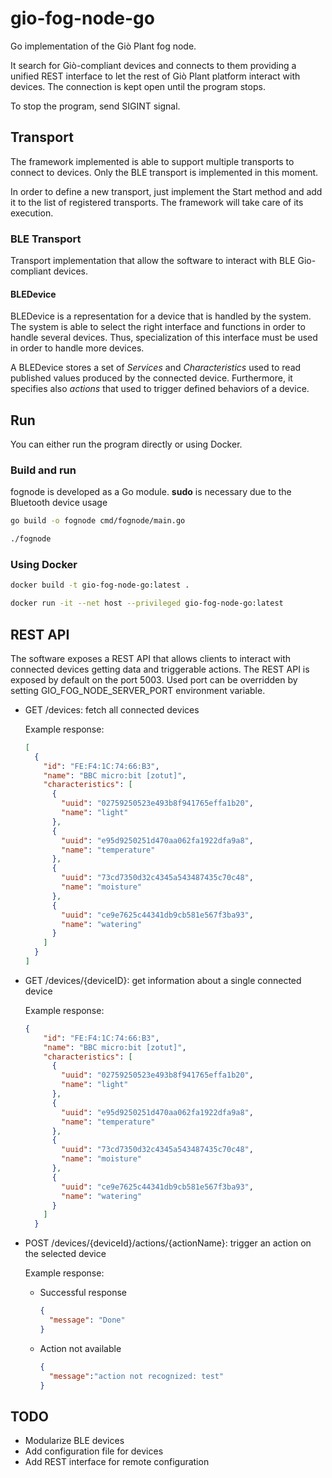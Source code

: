 # gio-fog-node-go

Go implementation of the Giò Plant fog node.

It search for Giò-compliant devices and connects to them providing a unified REST interface to let the rest of Giò Plant platform interact with devices.
The connection is kept open until the program stops.

To stop the program, send SIGINT signal. 

## Transport

The framework implemented is able to support multiple transports to connect to devices.
Only the BLE transport is implemented in this moment.

In order to define a new transport, just implement the Start method and add it to the list of registered transports.
The framework will take care of its execution.

### BLE Transport

Transport implementation that allow the software to interact with BLE Gio-compliant devices.

#### BLEDevice 
BLEDevice is a representation for a device that is handled by the system.
The system is able to select the right interface and functions in order to handle several devices.
Thus, specialization of this interface must be used in order to handle more devices.

A BLEDevice stores a set of *Services* and *Characteristics* used to read published values produced by the connected device.
Furthermore, it specifies also *actions* that used to trigger defined behaviors of a device.

## Run

You can either run the program directly or using Docker.

### Build and run

fognode is developed as a Go module.
**sudo** is necessary due to the Bluetooth device usage

```bash
go build -o fognode cmd/fognode/main.go

./fognode
```

### Using Docker

```bash
docker build -t gio-fog-node-go:latest .

docker run -it --net host --privileged gio-fog-node-go:latest
```

## REST API

The software exposes a REST API that allows clients to interact with connected devices getting data and triggerable actions.
The REST API is exposed by default on the port 5003. Used port can be overridden by setting GIO_FOG_NODE_SERVER_PORT environment variable.

- GET /devices: fetch all connected devices

    Example response:
    
    ```json
    [
      {
        "id": "FE:F4:1C:74:66:B3",
        "name": "BBC micro:bit [zotut]",
        "characteristics": [
          {
            "uuid": "02759250523e493b8f941765effa1b20",
            "name": "light"
          },
          {
            "uuid": "e95d9250251d470aa062fa1922dfa9a8",
            "name": "temperature"
          },
          {
            "uuid": "73cd7350d32c4345a543487435c70c48",
            "name": "moisture"
          },
          {
            "uuid": "ce9e7625c44341db9cb581e567f3ba93",
            "name": "watering"
          }
        ]
      }
    ]
    ```

- GET /devices/{deviceID}: get information about a single connected device

    Example response:
    
    ```json
    {
        "id": "FE:F4:1C:74:66:B3",
        "name": "BBC micro:bit [zotut]",
        "characteristics": [
          {
            "uuid": "02759250523e493b8f941765effa1b20",
            "name": "light"
          },
          {
            "uuid": "e95d9250251d470aa062fa1922dfa9a8",
            "name": "temperature"
          },
          {
            "uuid": "73cd7350d32c4345a543487435c70c48",
            "name": "moisture"
          },
          {
            "uuid": "ce9e7625c44341db9cb581e567f3ba93",
            "name": "watering"
          }
        ]
      }
    ```

- POST /devices/{deviceId}/actions/{actionName}: trigger an action on the selected device

    Example response:
    
    - Successful response
      ```json
      {
        "message": "Done"
      }
      ```
    - Action not available
      ```json
      {
        "message":"action not recognized: test"
      }
      ```
      
## TODO
- Modularize BLE devices
- Add configuration file for devices
- Add REST interface for remote configuration